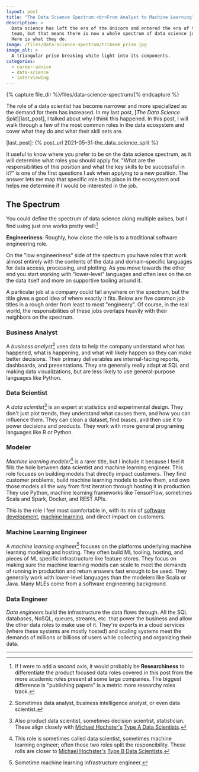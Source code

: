 ```yaml
---
layout: post
title: "The Data Science Spectrum:<br>From Analyst to Machine Learning"
description: >
  Data science has left the era of the Unicorn and entered the era of the
  team, but that means there is now a whole spectrum of data science jobs.
  Here is what they do.
image: /files/data-science-spectrum/tribeam_prism.jpg
image_alt: >
  A triangular prism breaking white light into its components.
categories:
  - career-advice
  - data-science
  - interviewing
---
```


{% capture file_dir %}/files/data-science-spectrum/{% endcapture %}

The role of a data scientist has become narrower and more specialized as the
demand for them has increased. In my last post, [_The Data Science Split_][last_post], 
I talked about why I think this happened. In this post, I will walk through a
few of the most common roles in the data ecosystem and cover what they do and
what their skill sets are.

[last_post]: {% post_url 2021-05-31-the_data_science_split %}

It useful to know where you prefer to be on the data science spectrum, as it
will determine what roles you should apply for. "What are the responsibilities
of this position and what the key skills to be successful in it?" is one of
the first questions I ask when applying to a new position. The answer lets me
map that specific role to its place in the ecosystem and helps me determine if
I would be interested in the job.

## The Spectrum

You could define the spectrum of data science along multiple axises, but I
find using just one works pretty well:[^research]

[^research]: If I were to add a second axis, it would probably be
    **Researchiness** to differentiate the product focused data roles covered
    in this post from the more academic roles present at some large companies.
    The biggest difference is "publishing papers" is a metric more researchy
    roles track.

**Engineeriness**: Roughly, how close the role is to a traditional software
engineering role.

On the "low engineeriness" side of the spectrum you have roles that work
almost entirely with the contents of the data and domain-specific languages
for data access, processing, and plotting. As you move towards the other end
you start working with "lower-level" languages and often less on the on the
data itself and more on supportive tooling around it.

A particular job at a company could fall anywhere on the spectrum, but the
title gives a good idea of where exactly it fits. Below are five common job
titles in a rough order from least to most "engineery". Of course, in the real
world, the responsibilities of these jobs overlaps heavily with their
neighbors on the spectrum.

### Business Analyst

A _business analyst_[^biz] uses data to help the company understand what has
happened, what is happening, and what will likely happen so they can make
better decisions. Their primary deliverables are internal-facing reports,
dashboards, and presentations. They are generally really adapt at SQL and
making data visualizations, but are less likely to use general-purpose
languages like Python.

[^biz]: Sometimes data analyst, business intelligence analyst, or even data
    scientist.

### Data Scientist

A _data scientist_[^ds] is an expert at statistics and experimental design.
They don't just plot trends, they understand what causes them, and how you can
influence them. They can clean a dataset, find biases, and then use it to
power decisions and products. They work with more general programing languages
like R or Python.

[^ds]: Also product data scientist, sometimes decision scientist,
    statistician. These align closely with [Michael
    Hochster's][@michaelhochster] [Type A Data Scientists][type_a_b].

[@michaelhochster]: https://twitter.com/michaelhochster
[type_a_b]: https://www.quora.com/What-is-data-science/answer/Michael-Hochster

### Modeler

_Machine learning modeler_[^mlm] is a rarer title, but I include it because I
feel it fills the hole between data scientist and machine learning engineer.
This role focuses on building models that directly impact customers. They find
customer problems, build machine learning models to solve them, and own those
models all the way from first iteration through hosting it in production. They
use Python, machine learning frameworks like TensorFlow, sometimes Scala and
Spark, Docker, and REST APIs.

[^mlm]: This role is sometimes called data scientist, sometimes machine
    learning engineer; often those two roles split the responcibility. These
    rolls are closer to [Michael Hochster's][@michaelhochster] [Type B Data
    Scientists][type_a_b].

This is the role I feel most comfortable in, with its mix of [software
development][dev], [machine learning][ml], and direct impact on customers.

[dev]: /topics/software-development/
[ml]: /topics/machine-learning/

### Machine Learning Engineer

A _machine learning engineer_[^mle] focuses on the platforms underlying
machine learning modeling and hosting. They often build ML tooling, hosting,
and pieces of ML specific infrastructure like feature stores. They focus on
making sure the machine learning models can scale to meet the demands of
running in production and return answers fast enough to be used. They
generally work with lower-level languages than the modelers like Scala or
Java. Many MLEs come from a software engineering background.

[^mle]: Sometime machine learning infrastructure engineer.

### Data Engineer

_Data engineers_ build the infrastructure the data flows through. All the SQL
databases, NoSQL, queues, streams, etc. that power the business and allow the
other data roles to make use of it. They're experts in a cloud services (where
these systems are mostly hosted) and scaling systems meet the demands of
millions or billions of users while collecting and organizing their data.

---
